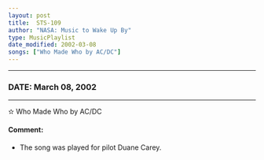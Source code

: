 ```yaml
---
layout: post
title:  STS-109
author: "NASA: Music to Wake Up By"
type: MusicPlaylist
date_modified: 2002-03-08
songs: ["Who Made Who by AC/DC"]
---
```


----
### DATE: March 08, 2002
----
✫ Who Made Who by AC/DC

#### Comment:
* The song was played for pilot Duane Carey.



<br/>
<center>
	<a target="_blank"
	   href="https://twitter.com/intent/tweet?hashtags=Space,NASA,Playlist,NASAWakeupCalls,SpaceProgram&text={{ page.author}}, '{{ page.songs.first }}' {{ page.title }}, {{ page.date | date: '%B %d, %Y' }}. {{ site.url }}{{ page.url }}&via=nasawakeupcalls"><i class="fab fa-twitter" alt="Tweet this page" style="font-size: 1.3em;"></i></a>
	&nbsp; 	<i class="fas fa-user-astronaut" style="font-size: 1.5em;"></i> &nbsp;
    <a type="amzn" search="'Who Made Who by AC/DC'" category="popular music">
    <i class="fab fa-amazon" style="font-size: 1.3em;"></i></a>
</center>
